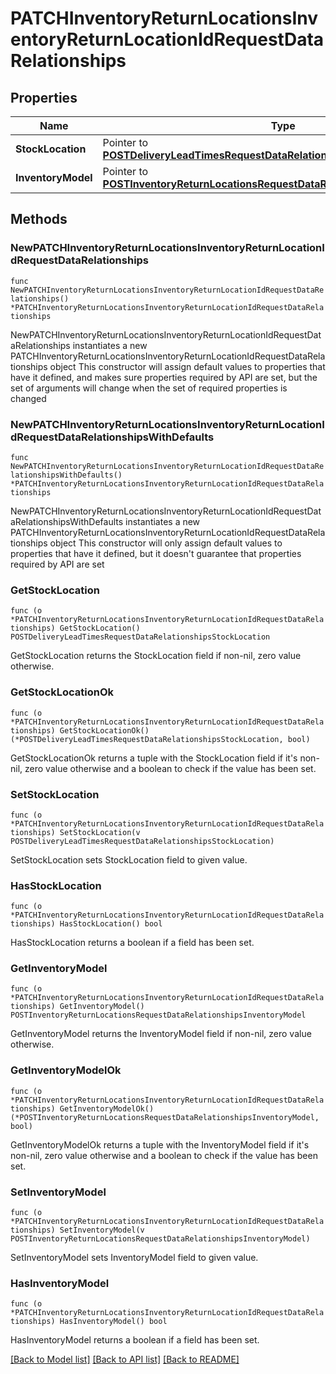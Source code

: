 # PATCHInventoryReturnLocationsInventoryReturnLocationIdRequestDataRelationships

## Properties

Name | Type | Description | Notes
------------ | ------------- | ------------- | -------------
**StockLocation** | Pointer to [**POSTDeliveryLeadTimesRequestDataRelationshipsStockLocation**](POSTDeliveryLeadTimesRequestDataRelationshipsStockLocation.md) |  | [optional] 
**InventoryModel** | Pointer to [**POSTInventoryReturnLocationsRequestDataRelationshipsInventoryModel**](POSTInventoryReturnLocationsRequestDataRelationshipsInventoryModel.md) |  | [optional] 

## Methods

### NewPATCHInventoryReturnLocationsInventoryReturnLocationIdRequestDataRelationships

`func NewPATCHInventoryReturnLocationsInventoryReturnLocationIdRequestDataRelationships() *PATCHInventoryReturnLocationsInventoryReturnLocationIdRequestDataRelationships`

NewPATCHInventoryReturnLocationsInventoryReturnLocationIdRequestDataRelationships instantiates a new PATCHInventoryReturnLocationsInventoryReturnLocationIdRequestDataRelationships object
This constructor will assign default values to properties that have it defined,
and makes sure properties required by API are set, but the set of arguments
will change when the set of required properties is changed

### NewPATCHInventoryReturnLocationsInventoryReturnLocationIdRequestDataRelationshipsWithDefaults

`func NewPATCHInventoryReturnLocationsInventoryReturnLocationIdRequestDataRelationshipsWithDefaults() *PATCHInventoryReturnLocationsInventoryReturnLocationIdRequestDataRelationships`

NewPATCHInventoryReturnLocationsInventoryReturnLocationIdRequestDataRelationshipsWithDefaults instantiates a new PATCHInventoryReturnLocationsInventoryReturnLocationIdRequestDataRelationships object
This constructor will only assign default values to properties that have it defined,
but it doesn't guarantee that properties required by API are set

### GetStockLocation

`func (o *PATCHInventoryReturnLocationsInventoryReturnLocationIdRequestDataRelationships) GetStockLocation() POSTDeliveryLeadTimesRequestDataRelationshipsStockLocation`

GetStockLocation returns the StockLocation field if non-nil, zero value otherwise.

### GetStockLocationOk

`func (o *PATCHInventoryReturnLocationsInventoryReturnLocationIdRequestDataRelationships) GetStockLocationOk() (*POSTDeliveryLeadTimesRequestDataRelationshipsStockLocation, bool)`

GetStockLocationOk returns a tuple with the StockLocation field if it's non-nil, zero value otherwise
and a boolean to check if the value has been set.

### SetStockLocation

`func (o *PATCHInventoryReturnLocationsInventoryReturnLocationIdRequestDataRelationships) SetStockLocation(v POSTDeliveryLeadTimesRequestDataRelationshipsStockLocation)`

SetStockLocation sets StockLocation field to given value.

### HasStockLocation

`func (o *PATCHInventoryReturnLocationsInventoryReturnLocationIdRequestDataRelationships) HasStockLocation() bool`

HasStockLocation returns a boolean if a field has been set.

### GetInventoryModel

`func (o *PATCHInventoryReturnLocationsInventoryReturnLocationIdRequestDataRelationships) GetInventoryModel() POSTInventoryReturnLocationsRequestDataRelationshipsInventoryModel`

GetInventoryModel returns the InventoryModel field if non-nil, zero value otherwise.

### GetInventoryModelOk

`func (o *PATCHInventoryReturnLocationsInventoryReturnLocationIdRequestDataRelationships) GetInventoryModelOk() (*POSTInventoryReturnLocationsRequestDataRelationshipsInventoryModel, bool)`

GetInventoryModelOk returns a tuple with the InventoryModel field if it's non-nil, zero value otherwise
and a boolean to check if the value has been set.

### SetInventoryModel

`func (o *PATCHInventoryReturnLocationsInventoryReturnLocationIdRequestDataRelationships) SetInventoryModel(v POSTInventoryReturnLocationsRequestDataRelationshipsInventoryModel)`

SetInventoryModel sets InventoryModel field to given value.

### HasInventoryModel

`func (o *PATCHInventoryReturnLocationsInventoryReturnLocationIdRequestDataRelationships) HasInventoryModel() bool`

HasInventoryModel returns a boolean if a field has been set.


[[Back to Model list]](../README.md#documentation-for-models) [[Back to API list]](../README.md#documentation-for-api-endpoints) [[Back to README]](../README.md)


